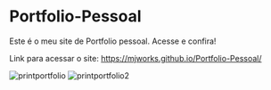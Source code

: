 # Portfolio-Pessoal
Este é o meu site de Portfolio pessoal.
Acesse e confira!

Link para acessar o site: https://mjworks.github.io/Portfolio-Pessoal/

![printportfolio](https://user-images.githubusercontent.com/82484579/125167253-028b3480-e176-11eb-94ee-e0b028ca29b1.png)
![printportfolio2](https://user-images.githubusercontent.com/82484579/125167385-96f59700-e176-11eb-94f1-31bfce5bd1f7.png)


